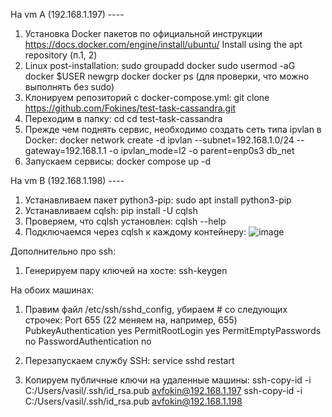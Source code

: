 На vm A (192.168.1.197) ----
1. Установка Docker пакетов по официальной инструкции https://docs.docker.com/engine/install/ubuntu/ Install using the apt repository (п.1, 2)
2. Linux post-installation:
     sudo groupadd docker
     sudo usermod -aG docker $USER
     newgrp docker
     docker ps (для проверки, что можно выполнять без sudo)
3. Клонируем репозиторий с docker-compose.yml: git clone https://github.com/Fokines/test-task-cassandra.git
4. Переходим в папку: cd cd test-task-cassandra
5. Прежде чем поднять сервис, необходимо создать сеть типа ipvlan в Docker:
     docker network create -d ipvlan --subnet=192.168.1.0/24 --gateway=192.168.1.1 -o ipvlan_mode=l2 -o parent=enp0s3 db_net
6. Запускаем сервисы: docker compose up -d

На vm B (192.168.1.198) ----
1. Устанавливаем пакет python3-pip: sudo apt install python3-pip
2. Устанавливаем cqlsh: pip install -U cqlsh
3. Проверяем, что cqlsh установлен: cqlsh --help
4. Подключаемся через cqlsh к каждому контейнеру:
   ![image](https://github.com/user-attachments/assets/6d12e24a-ca3e-4298-b186-3aae77da8a2d)

Дополнительно про ssh:
1. Генерируем пару ключей на хосте: ssh-keygen

На обоих машинах:
1. Правим файл /etc/ssh/sshd_config, убираем # со следующих строчек:
    Port 655 (22 меняем на, например, 655)
    PubkeyAuthentication yes
    PermitRootLogin yes
    PermitEmptyPasswords no
    PasswordAuthentication no

2. Перезапускаем службу SSH: service sshd restart
3. Копируем публичные ключи на удаленные машины:
    ssh-copy-id -i C:/Users/vasil/.ssh/id_rsa.pub avfokin@192.168.1.197
    ssh-copy-id -i C:/Users/vasil/.ssh/id_rsa.pub avfokin@192.168.1.198

